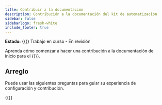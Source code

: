 ```yaml
---
title: Contribuir a la documentación
description: Contribución a la documentación del kit de automatización
sidebar: false
sidebarlogo: fresh-white
include_footer: true
---
```

**Estado:** {{<externalImage src="https://github.githubassets.com/images/icons/emoji/unicode/1f6a7.png" size="16x16" text="Construction Icon">}} Trabajo en curso - En revisión

Aprenda cómo comenzar a hacer una contribución a la documentación de inicio para el {{<product-name>}}.

## Arreglo

Puede usar las siguientes preguntas para guiar su experiencia de configuración y contribución.

{{<questions name="contribution/documentation.json" completed="Thank you for completing setup questions" showNavigationButtons=false >}}
